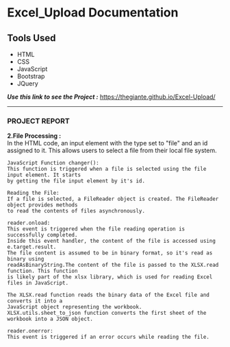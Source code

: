 # Excel_Upload Documentation
## Tools Used
* HTML
* CSS
* JavaScript
* Bootstrap
* JQuery

***Use this link to see the Project :*** https://thegiante.github.io/Excel-Upload/

<hr/>

### PROJECT REPORT

**2.File Processing :**    
    In the HTML code, an input element with the type set to "file" and an id assigned to it. 
    This allows users to select a file from their local file system.

    JavaScript Function changer():
    This function is triggered when a file is selected using the file input element. It starts 
    by getting the file input element by it's id.

    Reading the File: 
    If a file is selected, a FileReader object is created. The FileReader object provides methods 
    to read the contents of files asynchronously.

    reader.onload:
    This event is triggered when the file reading operation is successfully completed. 
    Inside this event handler, the content of the file is accessed using e.target.result.
    The file content is assumed to be in binary format, so it's read as binary using 
    readAsBinaryString.The content of the file is passed to the XLSX.read function. This function
    is likely part of the xlsx library, which is used for reading Excel files in JavaScript.

    The XLSX.read function reads the binary data of the Excel file and converts it into a 
    JavaScript object representing the workbook.
    XLSX.utils.sheet_to_json function converts the first sheet of the workbook into a JSON object.

    reader.onerror:
    This event is triggered if an error occurs while reading the file.
